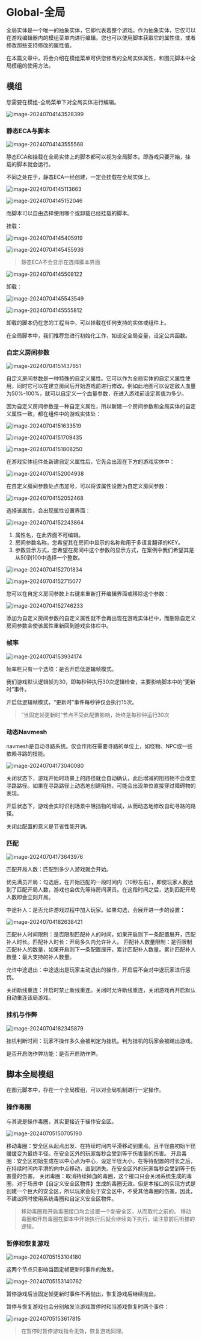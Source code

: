 # Global-全局

全局实体是一个唯一的抽象实体，它即代表着整个游戏。作为抽象实体，它仅可以在游戏编辑器内的模组菜单内进行编辑。您也可以使用脚本获取它的属性值，或者修改那些支持修改的属性值。

在本篇文章中，将会介绍在模组菜单可供您修改的全局实体属性，和图元脚本中全局模组的使用方法。

## 模组

您需要在模组-全局菜单下对全局实体进行编辑。

![image-20240704143528399](./img/image-20240704143528399.png)

### 静态ECA与脚本

![image-20240704143555568](./img/image-20240704143555568.png)

静态ECA和挂载在全局实体上的脚本都可以视为全局脚本。即游戏只要开始，挂载的脚本就会运行。

不同之处在于，静态ECA一经创建，一定会挂载在全局实体上。

![image-20240704145113663](./img/image-20240704145113663.png)

![image-20240704145152046](./img/image-20240704145152046.png)

而脚本可以自由选择使用哪个或卸载已经挂载的脚本。

挂载：

![image-20240704145405919](./img/image-20240704145405919.png)

![image-20240704145455936](./img/image-20240704145455936.png)

> 静态ECA不会显示在选择脚本界面

![image-20240704145508122](./img/image-20240704145508122.png)

卸载：

![image-20240704145543549](./img/image-20240704145543549.png)

![image-20240704145555812](./img/image-20240704145555812.png)

卸载的脚本仍在您的工程当中，可以挂载在任何支持的实体或组件上。

在全局脚本中，我们推荐您进行初始化工作，如设定全局变量，设定公共函数。

### 自定义房间参数

![image-20240704151437651](./img/image-20240704151437651.png)

自定义房间参数是一种特殊的自定义属性。它可以作为全局实体的自定义属性使用，同时它可以在建立房间后开始游戏前进行修改。例如此地图可以设定敌人血量为50%-100%，就可以自定义一个血量参数，在进入游戏前设定其值为多少。

因为自定义房间参数是一种自定义属性，所以新建一个房间参数和全局实体的自定义属性一致，都在组件中的游戏实体处：

![image-20240704151633519](./img/image-20240704151633519.png)

![image-20240704151709435](./img/image-20240704151709435.png)

![image-20240704151808250](./img/image-20240704151808250.png)

在游戏实体组件处新建自定义属性后，它先会出现在下方的游戏实体中：

![image-20240704152004938](./img/image-20240704152004938.png)

在自定义房间参数处点击加号，可以将该属性设置为自定义房间参数：

![image-20240704152052468](./img/image-20240704152052468.png)

选择该属性，会出现属性设置界面：

![image-20240704152243864](./img/image-20240704152243864.png)

1. 属性名，在此界面不可编辑。
2. 房间参数名称，您希望其在房间中显示的名称和用于多语言翻译的KEY。
3. 参数显示方式，您希望在房间中这个参数的显示方式，在案例中我们希望其是从50到100中选择一个整数。

![image-20240704152701834](./img/image-20240704152701834.png)

![image-20240704152715077](./img/image-20240704152715077.png)

您可以在自定义房间参数上右键来重新打开编辑界面或移除这个参数：

![image-20240704152746233](./img/image-20240704152746233.png)

添加为自定义房间参数的自定义属性就不会再出现在游戏实体栏中，而删除自定义房间参数会使该属性重新回到游戏实体栏中。

### 帧率

![image-20240704153934174](./img/image-20240704153934174.png)

帧率栏只有一个选项：是否开启低逻辑帧模式。

我们游戏默认逻辑帧为30，即每秒钟执行30次逻辑检查，主要影响脚本中的“更新时”事件。

开启低逻辑帧模式，“更新时”事件每秒钟仅会执行15次。

> “当固定帧更新时“节点不受此配置影响，始终是每秒钟运行30次

### 动态Navmesh

navmesh是自动寻路系统。仅会作用在需要寻路的单位上，如怪物、NPC或一些依赖寻路的技能。

![image-20240704173040080](./img/image-20240704173040080.png)

关闭状态下，游戏开始时场景上的路径就会自动确认，此后增减的阻挡物不会改变寻路路径。如果在寻路路径上动态地创建阻挡，可能会出现单位直接穿过障碍物的表现。

开启状态下，游戏会实时识别场景中阻挡物的增减，从而动态地修改自动寻路的路径。

关闭此配置的意义是节省性能开销。

### 匹配

![image-20240704173643976](./img/image-20240704173643976.png)

匹配开局人数：匹配到多少人游戏就会开始。

优先满员开局：勾选后，在开始匹配的一段时间内（10秒左右），即使玩家人数达到了匹配开局人数，游戏也会优先等待房间满员。在这段时间之后，达到匹配开局人数即会立刻开局。

中途补人：是否允许游戏过程中加入玩家。如果勾选，会展开进一步的设置：

![image-20240704182638421](./img/image-20240704182638421.png)

​	匹配补人时间限制：是否限制匹配补人的时间，如果开启则下一条配置展开，匹配补人时长。
​	匹配补人时长：开局多久内允许补人。
​	匹配补人数量限制：是否限制匹配补人的数量，如果开启则下一条配置展开，累计匹配补人数量。
​	累计匹配补人数量：最大支持的补人数量。

允许中途退出：中途退出是玩家主动退出的操作，开启后不会对中退玩家进行惩罚。

关闭断线重连：开启时禁止断线重连。关闭时允许断线重连，关闭游戏再开启默认自动重连该局游戏。

### 挂机与作弊

![image-20240704182345879](./img/image-20240704182345879.png)

挂机判断时间：玩家不操作多久会被判定为挂机。判为挂机的玩家会被踢出游戏。

是否开启防作弊功能：是否开启防作弊。

## 脚本全局模组

在图元脚本中，存在一个全局模组，可以对全局机制进行一定操作。

### 操作毒圈

与其说是操作毒圈，其实更接近于操作安全区。

![image-20240705150705190](./img/image-20240705150705190.png)

移动毒圈：安全区从起点出发、在持续时间内平滑移动到重点。且半径由初始半径缓缓变为最终半径。在安全区外的玩家每秒会受到等于伤害量的伤害。
开启毒圈：安全区初始生成在以中心点为中心，设定半径大小。在等待配置的时长之后，在持续时间内平滑的向中点移动，直到消失。在安全区外的玩家每秒会受到等于伤害量的伤害。
关闭毒圈：取消持续掉血的毒圈，这个接口只会关闭系统生成的毒圈，对于场景中【自定义安全区物件】生成的毒圈无效。但是本接口的实现方式是创建一个巨大的安全区，所以玩家会处于安全区中，不受其他毒圈的伤害。因此，不建议同时使用系统毒圈和自定义安全区物件。

> 移动毒圈和开启毒圈接口均会设置一个新安全区，从而取代之前的。
> 移动毒圈和开启毒圈在脚本中开始执行后就会继续向下执行，请注意前后衔接的逻辑。

### 暂停和恢复游戏

![image-20240705153104180](./img/image-20240705153104180.png)

这两个节点只影响当固定帧更新时事件的触发。

![image-20240705153140762](./img/image-20240705153140762.png)

暂停游戏后当固定帧更新时事件不再抛出，恢复游戏后继续抛出。

暂停与恢复游戏也会分别触发当游戏暂停时和当游戏恢复时两个事件：

![image-20240705153617815](./img/image-20240705153617815.png)

> 在暂停时暂停游戏指令无效，恢复游戏同理。
